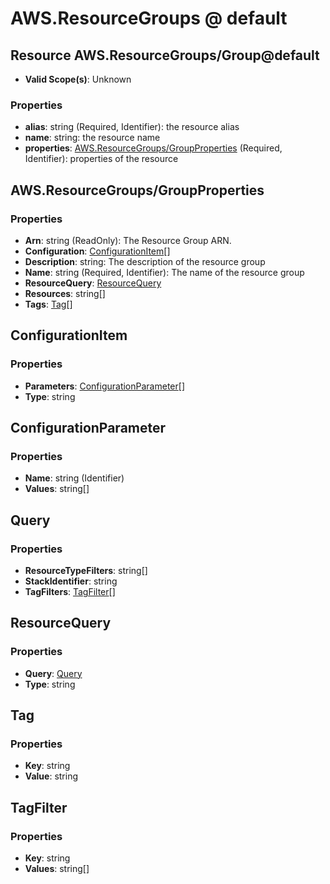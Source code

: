 # AWS.ResourceGroups @ default

## Resource AWS.ResourceGroups/Group@default
* **Valid Scope(s)**: Unknown
### Properties
* **alias**: string (Required, Identifier): the resource alias
* **name**: string: the resource name
* **properties**: [AWS.ResourceGroups/GroupProperties](#awsresourcegroupsgroupproperties) (Required, Identifier): properties of the resource

## AWS.ResourceGroups/GroupProperties
### Properties
* **Arn**: string (ReadOnly): The Resource Group ARN.
* **Configuration**: [ConfigurationItem](#configurationitem)[]
* **Description**: string: The description of the resource group
* **Name**: string (Required, Identifier): The name of the resource group
* **ResourceQuery**: [ResourceQuery](#resourcequery)
* **Resources**: string[]
* **Tags**: [Tag](#tag)[]

## ConfigurationItem
### Properties
* **Parameters**: [ConfigurationParameter](#configurationparameter)[]
* **Type**: string

## ConfigurationParameter
### Properties
* **Name**: string (Identifier)
* **Values**: string[]

## Query
### Properties
* **ResourceTypeFilters**: string[]
* **StackIdentifier**: string
* **TagFilters**: [TagFilter](#tagfilter)[]

## ResourceQuery
### Properties
* **Query**: [Query](#query)
* **Type**: string

## Tag
### Properties
* **Key**: string
* **Value**: string

## TagFilter
### Properties
* **Key**: string
* **Values**: string[]

